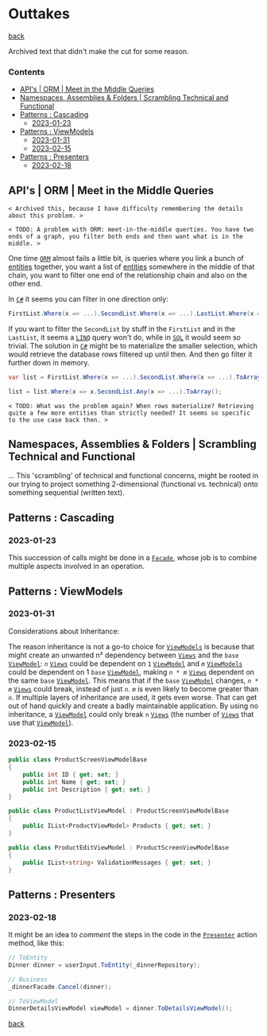 Outtakes
========

[back](..)

Archived text that didn't make the cut for some reason.

<h3>Contents</h3>

- [API's | ORM | Meet in the Middle Queries](#apis--orm--meet-in-the-middle-queries)
- [Namespaces, Assemblies & Folders | Scrambling Technical and Functional](#namespaces-assemblies--folders--scrambling-technical-and-functional)
- [Patterns : Cascading](#patterns--cascading)
    - [2023-01-23](#2023-01-23)
- [Patterns : ViewModels](#patterns--viewmodels)
    - [2023-01-31](#2023-01-31)
    - [2023-02-15](#2023-02-15)
- [Patterns : Presenters](#patterns--presenters)
    - [2023-02-18](#2023-02-18)


API's | ORM | Meet in the Middle Queries
----------------------------------------

`< Archived this, because I have difficulty remembering the details about this problem. >`

`< TODO: A problem with ORM: meet-in-the-middle querties. You have two ends of a graph, you filter both ends and then want what is in the middle. >`

One time [`ORM`](../api/orm.md#-orm) almost fails a little bit, is queries where you link a bunch of [entities](patterns/data-access.md#entities) together, you want a list of [entities](patterns/data-access.md#entities) somewhere in the middle of that chain, you want to filter one end of the relationship chain and also on the other end.

In [`C#`](api/table.md#csharp) it seems you can filter in one direction only:

```cs
FirstList.Where(x => ...).SecondList.Where(x => ...).LastList.Where(x => ...);
```

If you want to filter the `SecondList` by stuff in the `FirstList` and in the `LastList`, it seems a [`LINQ`](api/table.md#linq) query won't do, while in [`SQL`](api/sql.md) it would seem so trivial. The solution in [`C#`](api/table.md#csharp) might be to materialize the smaller selection, which would retrieve the database rows filtered up until then. And then go filter it further down in memory.

```cs
var list = FirstList.Where(x => ...).SecondList.Where(x => ...).ToArray();

list = list.Where(x => x.SecondList.Any(x => ...).ToArray();
```

`< TODO: What was the problem again? When rows materialize? Retrieving quite a few more entities than strictly needed? It seems so specific to the use case back then. >`

Namespaces, Assemblies & Folders | Scrambling Technical and Functional
----------------------------------------------------------------------

... 
This 'scrambling' of technical and functional concerns, might be rooted in our trying to project something 2-dimensional (functional vs. technical) onto something sequential (written text).


Patterns : Cascading
--------------------

### 2023-01-23

This succession of calls might be done in a [`Facade`](#facade), whose job is to combine multiple aspects involved in an operation.

Patterns : ViewModels
---------------------

### 2023-01-31

Considerations about Inheritance:

The reason inheritance is not a go-to choice for [`ViewModels`](#viewmodels) is because that might create an unwanted n² dependency between [`Views`](#views) and the `base` [`ViewModel`](#viewmodels): *`n`* [`Views`](#views) could be dependent on `1` [`ViewModel`](#viewmodels) and *`m`* [`ViewModels`](#viewmodels) could be dependent on 1 `base` [`ViewModel`](#viewmodels), making *`n * m`* [`Views`](#views) dependent on the same `base` [`ViewModel`](#viewmodels). This means that if the `base` [`ViewModel`](#viewmodels) changes, *`n * m`* [`Views`](#views) could break, instead of just *`n`*. *`m`* is even likely to become greater than *`n`*. If multiple layers of inheritance are used, it gets even worse. That can get out of hand quickly and create a badly maintainable application. By using no inheritance, a [`ViewModel`](#viewmodels) could only break `n` [`Views`](#views) (the number of [`Views`](#views) that use that [`ViewModel`](#viewmodels)).


### 2023-02-15

```cs
public class ProductScreenViewModelBase
{
    public int ID { get; set; }
    public int Name { get; set; }
    public int Description { get; set; }
}

public class ProductListViewModel : ProductScreenViewModelBase
{
    public IList<ProductViewModel> Products { get; set; }
}

public class ProductEditViewModel : ProductScreenViewModelBase
{
    public IList<string> ValidationMessages { get; set; }
}
```

## Patterns : Presenters

### 2023-02-18

It might be an idea to *comment* the steps in the code in the [`Presenter`](#presenters) action method, like this:

```cs
// ToEntity
Dinner dinner = userInput.ToEntity(_dinnerRepository);

// Business
_dinnerFacade.Cancel(dinner);

// ToViewModel
DinnerDetailsViewModel viewModel = dinner.ToDetailsViewModel();
```


[back](..)
